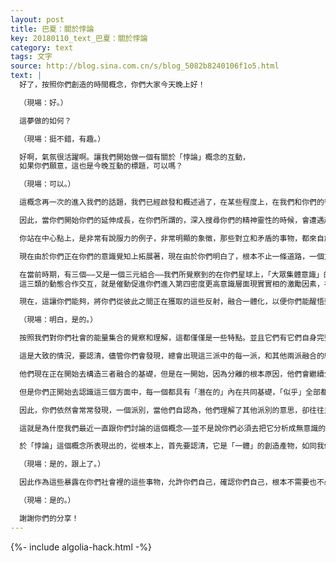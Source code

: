 ```yaml
---
layout: post
title: 巴夏：關於悖論
key: 20180110_text_巴夏：關於悖論
category: text
tags: 文字
source: http://blog.sina.com.cn/s/blog_5082b8240106f1o5.html
text: |
  好了，按照你們創造的時間概念，你們大家今天晚上好！

  （現場：好。）

  這夢做的如何？

  （現場：挺不錯，有趣。）

  好啊，氣氛很活躍啊。讓我們開始做一個有關於「悖論」概念的互動，
  如果你們願意，這也是今晚互動的標題，可以嗎？

  （現場：可以。）

  這概念再一次的進入我們的話題，我們已經啟發和概述過了，在某些程度上，在我們和你們的很多互動中，時常提及——當你們在你們的生活體驗過程中，發現你們自身會忽然產生一個印象，你們稱它為「悖論」，自相矛盾的人或事，那麼這時候你們就明白，你們恰好是在和更高層面的「意識」打交道。因為你們會發現，更高層面「意識」有某個趨勢傾向——看上去似乎被打破了，出了問題，貌似在生理現實裡，直接呈現了相反的，對立的分化。

  因此，當你們開始你們的延伸成長，在你們所謂的，深入搜尋你們的精神靈性的時候，會遭遇越來越多，越來越多的情景，局面，環境，看上去是自相矛盾的，展現出你們所謂的巨大差別和截然對立，於是認知理解上產生越來越多的「悖論」困惑，於是你發現你正站在四面牆裡被困住，你處於看上去截然對立的那些事件的中心點上。那意味著，它們都來自於你，它們都是你延伸投射的。

  你站在中心點上，是非常有說服力的例子，非常明顯的象徵，那些對立和矛盾的事物，都來自於你，因為你有能力去看到兩邊都顯現了什麼，這意味著，在你的內在，它們是融合的一體，它們是同一個概念想法，觀念。它們是同一事件活動，它們是同一概念想法，它們是同一事物。在那個內在一體的融合裡，沒有任何對立二分。所謂的「極性，悖論」是你的更高層面「意識」的連續完整性——在物質現實裡的顯現表達式——因為通過定義，物質現實是被解釋成分離割裂的，這導致了你能夠「看」到同一體事物的各個組成成分和組成要素，可以說，是由更高層面的「同質完整一體性」所創造的。所以，在你們的社會裡，個體們忙碌在它們的生存方式中，奔波在它們的生活裡，已經有數萬年了。並且遵循著他們所吸收和接受的，就「生命，生活」「應該是什麼」的信念，它們當中很多個體們，會發現在他們的生活中，並沒多少矛盾和悖論。或者即使有悖論矛盾，它們也會有一個傾向，或者說，是具有「忽略某個傾向」的意向，因為就這某個傾向來說——它不合乎——他們早已被教導訓練的——你就是「那樣的」生命，自始至終你就「應該那樣」去生活，事物就是「那樣的」方式路徑，自始自終，就「應該那樣」。

  現在由於你們正在你們的意識覺知上拓展著，現在由於你們明白了，根本不止一條道路，一個方式，而是你們之中的每一個你，都是你自我的道路，都是你自己通往「瞭解領悟——「無極無限的宇宙創造」」的路徑方式，那麼你們就會撞進越來越多的概念矛盾，陷入想法悖論裡面去。並且你們會發現，它不僅僅展現在每個個體生命的日常的那些事件活動裡，還表現在大眾群體事件和活動裡——如同你們所發現的各種不同多樣性差別，自始至終，存在於你們的社會內部的各宗派，各集團，各派系之間的內訌，爭鬥——變得越演越烈的對立和兩亟亟化，其內在對立的焦點，即——如何看待它們與環繞它們的現實環境之間的聯繫和關聯，如何協調它們與環繞它們的現實之間的——價值評判上。

  在當前時期，有三個——又是一個三元組合——我們所覺察到的在你們星球上，「大眾集體意識」的三類群體。
  這三類的動態合作交互，就是催動促進你們進入第四密度更高意識層面現實實相的激勵因素，在時機上不管你們看上去，喜歡還是不喜歡。它是相互交互互動，以及經由這個相互交互互動所暴露出來的動量勢頭，這讓你們去在——你們已經生活了數千年的生活經歷，數千次人生經歷的生活方式中，去檢視——全部這些路徑過程中的，各種各樣所有的不同方面。

  現在，這讓你們能夠，將你們從彼此之間正在獲取的這些反射，融合一體化，以便你們能醒悟到——對於在生活中，所有表面上看起來是自相矛盾的悖論——有一個清晰而有意識自覺的透徹了悟，也即，它們事實上是融合內包在你們所是的同一個更高層面「意識」內的。現在存在於你們的星球上的個體們的三個基本的分歧，我們會說，現在，在我們開始闡述它之前，決不是隨後給出的某些定義解釋就意味著，以任何方式表明——某些事物比任何其他事物更「好」或者更「差」。你們跟上我了嗎？

  （現場：明白，是的。）

  按照我們對你們社會的能量集合的覺察和理解，這都僅僅是一些特點。並且它們有它們自身完整能力，並完全正當有效。在激勵和促進趨向第四密度的動量勢頭方面，它們各自都是扮演著它們各自部分的作用。再重申一下，這些定義解釋是非常一般性的，大致意義上的。第一個是那些一板寬泛的——通常來說——認清並確信他們自身是他們的現實實相的造物主，你們也許能勉強接受，按照你們的說法，稱其為「精神勝利法」，可以說。這是一個非常模糊不準確的用詞。第二個是，一個個體以任何方式追隨和皈依你們所謂的宗教模式，個體們，按照你們的說法，他們追隨和依照他們相信的一個要領法門，通過「無極無限的宇宙造物」的一個或更多側面，或者，一個或更多的反射，已經放下了（悖論）。第三個是你們所謂的「科學探討」，並且進入某些社會學結構體系，其中包含你們歸為政治學的東西，而這些是非常底層基礎方面的。這三個方面正在相互揭發相互揭露，並且讓生理，頭腦心智，情感情緒，以及生命中的靈性，在這三個模式方面的互動中構造顯現出同一個共同基礎。

  這是大致的情況，要認清，儘管你們會發現，總會出現這三派中的每一派，和其他兩派融合的線索和跡象，但這三派之間的很多悖論，很多對立極性，還會持續一段時期。你們正開始看到，已經長期被歸為宗教或者超自然的那些概念理念，突然出現在科學裡，在科學領域提出來。已經長期的被完全歸為科學的那些理念想法，突然出現在宗教和超自然玄學領域裡。並且一直被長期歸屬為單純宗教的那些概念理念也能夠被其他兩派所共享。

  他們現在正在開始去構造三者融合的基礎，但是在一開始，因為分離的根本原因，他們會繼續分離，有點距離，相互之間暫時還會緊張動盪不安。為了「建立一個強大有力跳板」的這個目標，需要動盪緊張和不安的堆砌，一旦這個緊張不安吧嗒一下被崩斷，就會讓你們獲得一個非常有力的推動方式，去通過門道進入第四密度。

  但是你們正開始去認識這三個方面中，每一個都具有「潛在的」內在共同基礎，「似乎」全部都具有某一層面上的共性。它們當然是，純粹同一事物的不同面貌，但是你們的社會還尚未認清這一點。在你們的社會裡，這一點沒被認清，那唯一原因，根本的原因，是純粹基於定義解釋規範。就因為這個——語義學，詞義學；就這個；你們思想上認定，並「信以為真」的概念的定義解釋規範。因為你們會發現，某一派會說，「嗯，另外那一派或者另外這一派——他們說這說那的。我根本不同意他們的說法，並且我會跟他們死磕到底」。然而，要認清，這一切所做所為，純粹是另一派用他們自己的術語名詞理解，去詮釋某一派的說法。並且依照的僅僅是另一派他們自以為所理解的，或者是他們的定義中，攜帶有他們自身生活中的，某些特定具體方面的經驗和理解，這將決定他們如何把其他派別所說的東西加以挑選，決定了他們如何一廂情願的按照自己的理解來認定其他派別的說辭，決定了他們將其他派別的說法，如何理解成他們自以為理解的那樣。

  因此，你們依然會常常發現，一個派別，當他們自認為，他們理解了其他派別的意思，卻往往只是通過他們自身對那些概念定義和解釋的理解，通過他們一直被教導，並「信以為真」的，那些定義解釋和教條，去理解其他派別的意思，其實他們理解的只是他們自身頭腦裡的那些概念定義，而根本不是其他派別所真正實際表達的意思。

  這就是為什麼我們最近一直跟你們討論的這個概念——並不是說你們必須去把它分析成無意識的漠視忽略——而是你們對「這是什麼」所信以為真的——概念和觀念想法，其要素，在你們的社會裡，你們和任何其他個體們的交流之中，極其簡約並且非常明確。這是為了你們隨後能給這些概念，觀念想法，去按照你們實際理解的那個意思，按照你們所使用的象徵符號，規定出最清晰，最簡約的定義解釋。然而對這些清晰簡約的定義解釋，它的含義理解，又再一次的，因人而異，並且在你們星球上的，最嚴重的想當然的假設，是認為——某件事物對於另外某個人意味著什麼，具有什麼含義，就對所有每一個人都是同一個含義。這想法太離譜了。因為別忘了，沒有任何象徵性符號，伴隨著內嵌的固有的含義；所有象徵符號都是空白的，內部無信息的。你們給它裡面裝填了含義和意義，那些關聯著你們，對你們具有某種重要性的意義。你們的解釋就是你們所經歷體驗的生活。

  於「悖論」這個概念所表現出的，從根本上，首先要認清，它是「一體」的創造產物，如同我們分享過的，悖論和自相矛盾，就好像某個個體對你所說的：「只有唯一真理」。好的，只有唯一真理，而這個悖論本身就是那個唯一真理，唯一真理是，所有一切真理都是真理。這是個悖論。所以你們看，在這個意義上，根本沒什麼不得了的事情，必須去相互牴觸和爭鬥，也沒什麼重大的事物不得不對立和矛盾。每一個派別，僅僅具有他們自說自話的方式，以他們自身關聯的觀察視角和觀察點，他們完全明白他們在那個觀察角度下的涵義和意思。但這始終全部還是同一信息，因為它依然全部是同一宇宙。（事物還是那同一事物，每一派別的觀察角度和出發點，儘管不同，但始終依然還是取自這同一個信息數據庫，這同一宇宙。）這僅僅是作為一個，和「無極無限宇宙創造」在一起共同參與的「共同創造者」，你們正創造著你們的版本，你們的解釋和理解就是一個造物，並且你們就是如此創造出更多的造物——儘管任何一切事物早已存在著。這是另外一個悖論。你們跟上了？

  （現場：是的，跟上了。）

  因此作為這些暴露在你們社會裡的這些事物，允許你們自己，確認你們自己，根本不需要也不必陷入概念想法之爭，不必在這些事物上去堅持要把你們所經歷的，所理解的，看做是「更真實」的。（從一體的創造本質來說，沒有那一個概念想法比其他更「真實」。）但是要認清，如果你誠實的篤信你所聲稱的，忠實的把你所說的「信以為真」，那麼你只會以你那態度，你那方式，繼續在你的生命裡去生活。而如果你改變了你的心意，改變了你的想法信念，那也根本無所謂。你們跟上我了？

  （現場：是的。）

  謝謝你們的分享！
---
```


{%- include algolia-hack.html -%}
